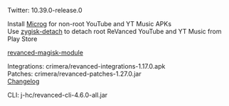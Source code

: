Twitter: 10.39.0-release.0  

Install [Microg](https://github.com/ReVanced/GmsCore/releases) for non-root YouTube and YT Music APKs  
Use [zygisk-detach](https://github.com/j-hc/zygisk-detach) to detach root ReVanced YouTube and YT Music from Play Store  

[revanced-magisk-module](https://github.com/j-hc/revanced-magisk-module)
  
Integrations: crimera/revanced-integrations-1.17.0.apk  
Patches: crimera/revanced-patches-1.27.0.jar  
[Changelog](https://github.com/crimera/piko/releases/tag/v1.27.0)

CLI: j-hc/revanced-cli-4.6.0-all.jar    
